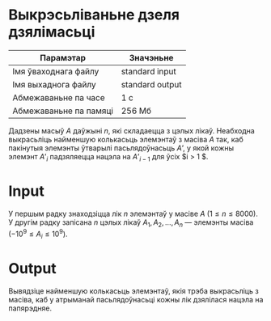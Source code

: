 # Выкрэсьліваньне дзеля дзялімасьці

|        Парамэтар        |   Значэньне        |
|  --------------------   | -------------      |
|  Імя ўваходнага файлу   |    standard input  |
|   Імя выхаднога файлу   |    standard output |
|   Абмежаваньне па часе  |      1 с           |
|  Абмежаваньне па памяці |   256 Мб           |

Дадзены масыў $A$ даўжыні $n$, які складаецца з цэлых лікаў. Неабходна выкрасьліць найменшую колькасьць элемэнтаў з масіва $A$ так, каб пакінутыя элемэнты ўтварылі пасьлядоўнасьць $A’$, у якой кожны элемэнт $A’_ і$ падзяляецца нацэла на $A’_{і - 1}$ для ўсіх $і > 1 $.
# Іnput
У першым радку знаходзіцца лік $n$ элемэнтаў у масіве $A$ $(1 \leqslant n \leqslant 8000).$ У другім радку запісана $n$ цэлых лікаў $A_1, A_2, \dots, A_n$ — элемэнты масіва $(-10^9 \leqslant A_і \leqslant 10^9).$
# Output
Вывядзіце найменшую колькасьць элемэнтаў, якія трэба выкрасьліць з масіва, каб у атрыманай пасьлядоўнасьці кожны лік дзялілася нацэла на папярэдняе.
